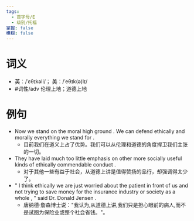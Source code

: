 ```yaml
---
tags:
  - 首字母/E
  - 级别/托福
掌握: false
模糊: false
---
```

# 词义
- 英：/ˈɛθɪkəli/； 美：/ˈeθɪk(ə)lɪ/
- #词性/adv  伦理上地；道德上地
# 例句
- Now we stand on the moral high ground . We can defend ethically and morally everything we stand for .
	- 目前我们在道义上占了优势。我们可以从伦理和道德的角度捍卫我们主张的一切。
- They have laid much too little emphasis on other more socially useful kinds of ethically commendable conduct .
	- 对于其他一些有益于社会，从道德上讲是值得赞扬的品行，却强调得太少了。
- " I think ethically we are just worried about the patient in front of us and not trying to save money for the insurance industry or society as a whole , " said Dr. Donald Jensen .
	- 唐纳德·詹森博士说："我认为,从道德上讲,我们只是担心眼前的病人,而不是试图为保险业或整个社会省钱。"。
